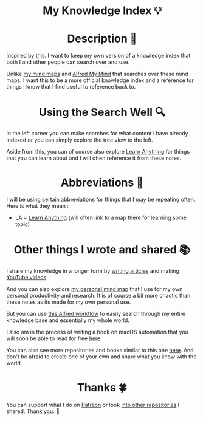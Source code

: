 <h1 align="center">My Knowledge Index 💡</h1>

<h1 align="center"> Description 📕</h1>

Inspired by [this](https://yoshuawuyts.gitbooks.io/knowledge/content/). I want to keep my own version of a knowledge index that both I and other people can search over and use.

Unlike [my mind maps](https://my.mindnode.com/myLVaRLKytoTYBLshxGzzb75MN9cyGHbQBgaVVPp#179.9,-50.7,1) and [Alfred My Mind](https://github.com/nikitavoloboev/alfred-my-mind) that searches over these mind maps. I want this to be a more official knowledge index and a reference for things I know that I find useful to reference back to.

<h1 align="center"> Using the Search Well 🔍</h1>

In the left corner you can make searches for what content I have already indexed or you can simply explore the tree view to the left.

Aside from this, you can of course also explore [Learn Anything](https://learn-anything.xyz) for things that you can learn about and I will often reference it from these notes.

<h1 align="center"> Abbreviations 🔖</h1>

I will be using certain abbreviations for things that I may be repeating often. Here is what they mean : 

- LA = [Learn Anything](https://learn-anything.xyz) (will often link to a map there for learning some topic)

<h1 align="center"> Other things I wrote and shared 📚</h1>

I share my knowledge in a longer form by [writing articles](https://medium.com/@NikitaVoloboev) and making [YouTube videos](https://github.com/nikitavoloboev/my-youtube).

And you can also explore [my personal mind map](https://my.mindnode.com/myLVaRLKytoTYBLshxGzzb75MN9cyGHbQBgaVVPp#666.6,-32.8,-3) that I use for my own personal productivity and research. It is of course a bit more chaotic than these notes as its made for my own personal use.

But you can use [this Alfred workflow](https://github.com/nikitavoloboev/alfred-my-mind) to easily search through my entire knowledge base and essentially my whole world.

I also am in the process of writing a book on macOS automation that you will soon be able to read for free [here](https://nikitavoloboev.gitbooks.io/macos-automation-guide/content/).

You can also see more repositories and books similar to this one [here](https://github.com/RichardLitt/meta-knowledge). And don't be afraid to create one of your own and share what you know with the world. 

<h1 align="center"> Thanks 🍀</h1>

You can support what I do on [Patreon](https://www.patreon.com/nikitavoloboev) or look [into other repositories](https://my.mindnode.com/ZKGETDkUaQUsL3q8q9z788CxG84oEHgDiT79GuzX#-143.5,-902.6,0) I shared. Thank you. 💛 